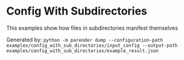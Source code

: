 # Config With Subdirectories

This examples show how files in subdirectories manifest themselves

Generated by:
`python -m parender dump --configuration-path examples/config_with_sub_directories/input_config --output-path examples/config_with_sub_directories/example_result.json`
